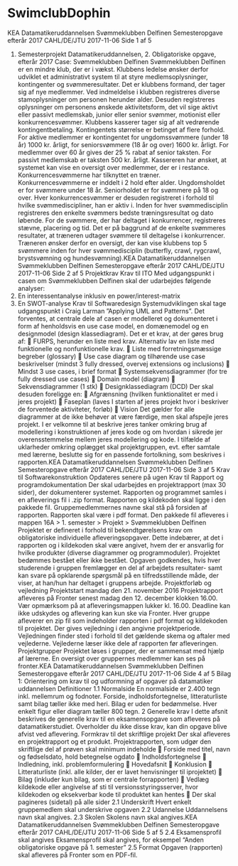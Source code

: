 # SwimclubDophin

KEA Datamatikeruddannelsen Svømmeklubben Delfinen Semesteropgave efterår 2017
CAHL/DE/JTU 2017-11-06 Side 1 af 5
1. Semesterprojekt Datamatikeruddannelsen, 2. Obligatoriske opgave, efterår 2017
Case: Svømmeklubben Delfinen
Svømmeklubben Delfinen er en mindre klub, der er i vækst. Klubbens ledelse ønsker derfor
udviklet et administrativt system til at styre medlemsoplysninger, kontingenter og
svømmeresultater.
Det er klubbens formand, der tager sig af nye medlemmer. Ved indmeldelse i klubben registreres
diverse stamoplysninger om personen herunder alder.
Desuden registreres oplysninger om personens ønskede aktivitetsform, det vil sige aktivt eller
passivt medlemskab, junior eller senior svømmer, motionist eller konkurrencesvømmer.
Klubbens kasserer tager sig af alt vedrørende kontingentbetaling. Kontingentets størrelse er
betinget af flere forhold.
For aktive medlemmer er kontingentet for ungdomssvømmere (under 18 år) 1000 kr. årligt, for
seniorsvømmere (18 år og over) 1600 kr. årligt. For medlemmer over 60 år gives der 25 % rabat af
senior taksten. For passivt medlemskab er taksten 500 kr. årligt.
Kassereren har ønsket, at systemet kan vise en oversigt over medlemmer, der er i restance.
Konkurrencesvømmerne har tilknyttet en træner. Konkurrencesvømmerne er inddelt i 2 hold efter
alder. Ungdomsholdet er for svømmere under 18 år. Seniorholdet er for svømmere på 18 og over.
Hver konkurrencesvømmer er desuden registreret i forhold til hvilke svømmediscipliner, han er
aktiv i.
Inden for hver svømmedisciplin registreres den enkelte svømmers bedste træningsresultat og dato
løbende. For de svømmere, der har deltaget i konkurrencer, registreres stævne, placering og tid.
Det er på baggrund af de enkelte svømmeres resultater, at træneren udtager svømmere til
deltagelse i konkurrencer. Træneren ønsker derfor en oversigt, der kan vise klubbens top 5
svømmere inden for hver svømmedisciplin (butterfly, crawl, rygcrawl, brystsvømning og
hundesvømning).KEA Datamatikeruddannelsen Svømmeklubben Delfinen Semesteropgave efterår 2017
CAHL/DE/JTU 2017-11-06 Side 2 af 5
Projektkrav
Krav til ITO
Med udgangspunkt i casen om Svømmeklubben Delfinen skal der udarbejdes følgende analyser:
1. En interessentanalyse inklusiv en power/interest-matrix
2. En SWOT-analyse
Krav til Softwaredesign
Systemudviklingen skal tage udgangspunkt i Craig Larman ”Applying UML and Patterns”.
Det forventes, at centrale dele af casen er modelleret og dokumenteret i form af henholdsvis en use
case model, en domænemodel og en designmodel (design klassediagram).
Det er et krav, at der gøres brug af:
 FURPS, herunder en liste med krav. Alternativ lav en liste med funktionelle og nonfunktionelle krav.
 Liste med forretningsmæssige begreber (glossary)
 Use case diagram og tilhørende use case beskrivelser (mindst 3 fully dressed, overvej
extensions og inclusions)
 Mindst 3 use cases, i brief format
 Systemsekvensdiagrammer (for tre fully dressed use cases)
 Domain model (diagram)
 Sekvensdiagrammer (1 stk)
 Designklassediagram (DCD)
Der skal desuden foreligge en:
 Afgrænsning (hvilken funktionalitet er med i jeres projekt)
 Faseplan (laves I starten af jeres projekt hvor i beskriver de forventede aktiviteter, forløb)
 Vision
Det gælder for alle diagrammer at de ikke behøver at være færdige, men skal afspejle jeres projekt.
I er velkomne til at beskrive jeres tanker omkring brug af modellering i konstruktionen af jeres
kode og om hvordan i sikrede jer overensstemmelse mellem jeres modellering og kode.
I tilfælde af uklarheder omkring oplægget skal projektgruppen, evt. efter samtale med lærerne,
beslutte sig for en passende fortolkning, som beskrives i rapporten.KEA Datamatikeruddannelsen Svømmeklubben Delfinen Semesteropgave efterår 2017
CAHL/DE/JTU 2017-11-06 Side 3 af 5
Krav til Softwarekonstruktion
Opdateres senere på ugen
Krav til Rapport og programdokumentation
Der skal udarbejdes en projektrapport (max 30 sider), der dokumenterer systemet. Rapporten og
programmet samles i en afleverings fil i .zip format. Rapporten og kildekoden skal ligge i den
pakkede fil. Gruppemedlemmernes navne skal stå på forsiden af rapporten.
Rapporten skal være i pdf format. Den pakkede fil afleveres i mappen
16A > 1. semester > Projekt > Svømmeklubben Delfinen
Projektet er defineret i forhold til bekendtgørelsens krav om obligatoriske individuelle
afleveringsopgaver. Dette indebærer, at det i rapporten og i kildekoden skal være angivet, hvem der
er ansvarlig for hvilke produkter (diverse diagrammer og programmoduler).
Projektet bedømmes bestået eller ikke bestået. Opgaven godkendes, hvis hver studerende i gruppen
fremlægger en del af arbejdets resultater- samt kan svare på opklarende spørgsmål på en
tilfredsstillende måde, der viser, at han/hun har deltaget i gruppens arbejde.
Projektforløb og vejledning
Projektstart mandag den 21. november 2016
Projektrapport afleveres på Fronter senest madag den 12. december klokken 16.00. Vær
opmærksom på at afleveringsmappen lukker kl. 16.00. Deadline kan ikke udskydes og aflevering
kan kun ske via Fronter.
Hver gruppe afleverer en zip fil som indeholder rapporten i pdf format og kildekoden til projektet.
Der gives vejledning i den angivne projektperiode. Vejledningen finder sted i forhold til det
gældende skema og aftaler med vejlederne. Vejlederne læser ikke dele af rapporten før
afleveringen.
Projektgrupper
Projektet løses i grupper, der er sammensat med hjælp af lærerne.
En oversigt over gruppernes medlemmer kan ses på fronter.KEA Datamatikeruddannelsen Svømmeklubben Delfinen Semesteropgave efterår 2017
CAHL/DE/JTU 2017-11-06 Side 4 af 5
Bilag 1: Orientering om krav til og udformning af opgaver
på datamatiker uddannelsen
Definitioner
1.1 Normalside
En normalside er 2.400 tegn inkl. mellemrum og fodnoter. Forside, indholdsfortegnelse,
litteraturliste samt bilag tæller ikke med heri. Bilag er uden for bedømmelse. Hver enkelt figur eller
diagram tæller 800 tegn.
2 Generelle krav
I dette afsnit beskrives de generelle krav til en eksamensopgave som afleveres på
datamatikerstudiet. Overholder du ikke disse krav, kan din opgave blive afvist ved aflevering.
Formkrav til det skriftlige projekt
Der skal afleveres en projektrapport og et produkt.
Projektrapporten, som udgør den skriftlige del af prøven skal minimum indeholde
 Forside med titel, navn og fødselsdato, hold betegnelse ogdato
 Indholdsfortegnelse
 Indledning, inkl. problemformulering
 Hovedafsnit
 Konklusion
 Litteraturliste (inkl. alle kilder, der er lavet henvisninger til iprojektet)
 Bilag (inkluder kun bilag, som er centrale forrapporten)
 Vedlæg kildekode eller angivelse af sti til versionsstyringsserver, hvor kildekoden og
eksekverbar kode til produktet kan hentes
 Der skal pagineres (sidetal) på alle sider
2.1 Underskrift
Hvert enkelt gruppemedlem skal underskrive opgaven
2.2 Udannelse
Uddannelsens navn skal angives.
2.3 Skolen
Skolens navn skal angives.KEA Datamatikeruddannelsen Svømmeklubben Delfinen Semesteropgave efterår 2017
CAHL/DE/JTU 2017-11-06 Side 5 af 5
2.4 Eksamensprofil skal angives
Eksamensprofil skal angives, for eksempel “Anden obligatoriske opgave på 1. semester”
2.5 Format
Opgaven (rapporten) skal afleveres på Fronter som en PDF-fil.
